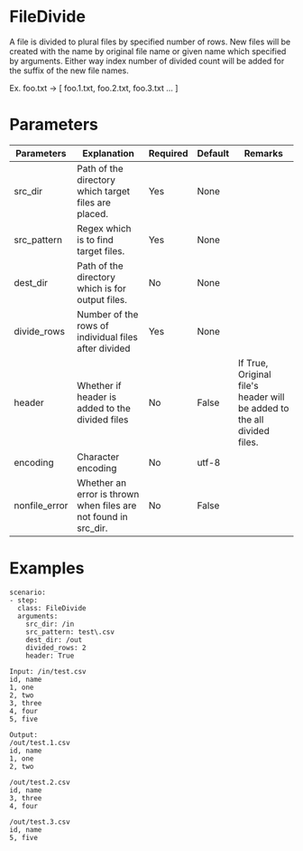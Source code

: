 # FileDivide
A file is divided to plural files by specified number of rows.
New files will be created with the name by original file name or given name which specified by arguments.
Either way index number of divided count will be added for the suffix of the new file names.

Ex. foo.txt -> [ foo.1.txt, foo.2.txt, foo.3.txt ... ]

# Parameters
|Parameters|Explanation|Required|Default|Remarks|
|----------|-----------|--------|-------|-------|
|src_dir|Path of the directory which target files are placed.|Yes|None||
|src_pattern|Regex which is to find target files.|Yes|None||
|dest_dir|Path of the directory which is for output files.|No|None||s
|divide_rows|Number of the rows of individual files after divided|Yes|None||
|header|Whether if header is added to the divided files|No|False|If True, Original file's header will be added to the all divided files.|
|encoding|Character encoding|No|utf-8|||
|nonfile_error|Whether an error is thrown when files are not found in src_dir.|No|False||

# Examples
```
scenario:
- step:
  class: FileDivide
  arguments:
    src_dir: /in
    src_pattern: test\.csv
    dest_dir: /out
    divided_rows: 2
    header: True

Input: /in/test.csv
id, name
1, one
2, two
3, three
4, four
5, five

Output:
/out/test.1.csv
id, name
1, one
2, two

/out/test.2.csv
id, name
3, three
4, four

/out/test.3.csv
id, name
5, five
```
